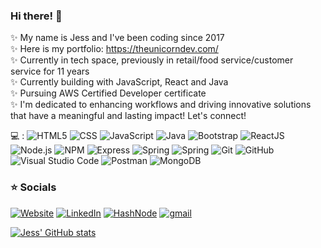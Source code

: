 ### Hi there! 👋


✨ My name is Jess and I've been coding since 2017<br>
✨ Here is my portfolio: https://theunicorndev.com/ <br>
✨ Currently in tech space, previously in retail/food service/customer service for 11 years<br>
✨ Currently building with JavaScript, React and Java<br>
✨ Pursuing AWS Certified Developer certificate<br>
✨ I'm dedicated to enhancing workflows and driving innovative solutions that have a meaningful and lasting impact! Let's connect! <br>

💻 : 
  ![HTML5](https://img.shields.io/badge/-HTML5-333333?style=flat&logo=HTML5)
  ![CSS](https://img.shields.io/badge/-CSS-333333?style=flat&logo=CSS3&logoColor=1572B6)
  ![JavaScript](https://img.shields.io/badge/-JavaScript-333333?style=flat&logo=javascript)
  ![Java](https://img.shields.io/badge/-Java-333333?style=flat&logo=buymeacoffee)
  ![Bootstrap](https://img.shields.io/badge/-Bootstrap-333333?style=flat&logo=bootstrap&logoColor=563D7C)
  ![ReactJS](https://img.shields.io/badge/-React-333333?style=flat&logo=react) ![Node.js](https://img.shields.io/badge/-Node-333333?style=flat&logo=node.js)
  ![NPM](https://img.shields.io/badge/-NPM-333333?style=flat&logo=npm)
  ![Express](https://img.shields.io/badge/-Express-333333?style=flat&logo=express)
  ![Spring](https://img.shields.io/badge/-Spring-333333?style=flat&logo=spring&logoColor=green)
  ![Spring](https://img.shields.io/badge/-Spring_Boot-333333?style=flat&logo=springboot&logoColor=green)
  ![Git](https://img.shields.io/badge/-Git-333333?style=flat&logo=git)
  ![GitHub](https://img.shields.io/badge/-GitHub-333333?style=flat&logo=github)
  ![Visual Studio Code](https://img.shields.io/badge/-Visual%20Studio%20Code-333333?style=flat&logo=visual-studio-code&logoColor=007ACC)
  ![Postman](https://img.shields.io/badge/-Postman-333333?style=flat&logo=postman&logoColor=orange)
  ![MongoDB](https://img.shields.io/badge/-MongoDB-333333?style=flat&logo=mongodb&logoColor=green)
  <br>
<h3> ⭐ Socials </h3>


<p align="left">
<a href="https://www.theunicorndev.com/"><img alt="Website" src="https://img.shields.io/badge/Website-theunicorndev.com-blue?style=flat-square&logo=google-chrome"></a>
<a href="https://www.linkedin.com/in/jessicatyin/"><img alt="LinkedIn" src="https://img.shields.io/badge/LinkedIn-Jess_Y-blue?style=flat-square&logo=linkedin"></a>
<a href="https://unicorndev.hashnode.dev/"><img alt="HashNode" src="https://img.shields.io/badge/Hash_Node-Unicorn_Dev-blue?style=flat-square&logo=hashnode"></a>
<a href="mailto:yin.jess978@gmail.com"><img alt="gmail" src="https://img.shields.io/badge/yin.jess978@gmail.com-blue?style=flat-square&logo=gmail"></a>
</p>

[![Jess' GitHub stats](https://github-readme-stats.vercel.app/api?username=jcat1504&show_icons=true&theme=radical)](https://github.com/anuraghazra/github-readme-stats)
